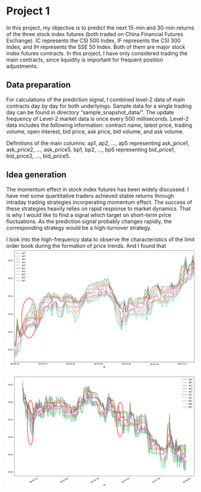 # Project 1
In this project, my objective is to predict the next 15-min and 30-min returns of the three stock index futures (both traded on China Financial Futures Exchange). IC represents the CSI 500 Index, IF represents the CSI 300 Index, and IH represents the SSE 50 Index. Both of them are major stock index futures contracts. In this project, I have only considered trading the main contracts, since liquidity is important for frequent position adjustments.

## Data preparation
For calculations of the prediction signal, I combined level-2 data of main contracts day by day for both underlyings. Sample data for a single trading day can be found in directory “sample_snapshot_data/”. The update frequency of Level-2 market data is once every 500 milliseconds. Level-2 data includes the following information: contract name, latest price, trading volume, open interest, bid price, ask price, bid volume, and ask volume.

Definitions of the main columns: ap1, ap2, ..., ap5 representing ask_price1, ask_price2, ..., ask_price5. bp1, bp2, ..., bp5 representing bid_price1, bid_price2, ..., bid_price5.

## Idea generation
The momentum effect in stock index futures has been widely discussed. I have met some quantitative traders achieved stable returns through intraday trading strategies incorperating momentum effect. The success of these strategies heavily relies on rapid response to market dynamics. That is why I would like to find a signal which target on short-term price fluctuations. As the prediction signal probably changes rapidly, the corresponding strategy would be a high-turnover strategy.

I look into the high-frequency data to observe the characteristics of the limit order book during the formation of price trends. And I found that 
![upward trend](./images/picture1.png)

![downward trend](./images/picture2.png)
